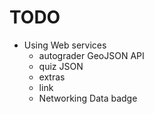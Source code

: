 # TODO

- Using Web services
  - autograder GeoJSON API
  - quiz JSON
  - extras
  - link
  - Networking Data badge